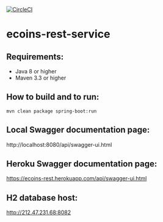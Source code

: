 [![CircleCI](https://circleci.com/gh/gleb-kosteiko/ecoins-rest-service.svg?style=svg&circle-token=9fd3f4ca12ca8070305d777b0c2ba54078c5fec4)](https://circleci.com/gh/gleb-kosteiko/ecoins-rest-service)

# ecoins-rest-service

## Requirements:
- Java 8 or higher
- Maven 3.3 or higher

## How to build and to run:
```
mvn clean package spring-boot:run
```
## Local Swagger documentation page:
http://localhost:8080/api/swagger-ui.html

## Heroku Swagger documentation page:
https://ecoins-rest.herokuapp.com/api/swagger-ui.html

## H2 database host:
http://212.47.231.68:8082
